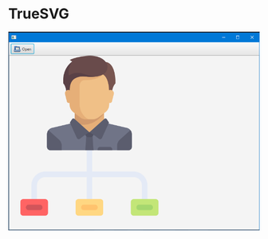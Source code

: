 # TrueSVG

![Screenshot](https://raw.githubusercontent.com/zunayedhassan/TrueSVG/master/screenshot.png)
